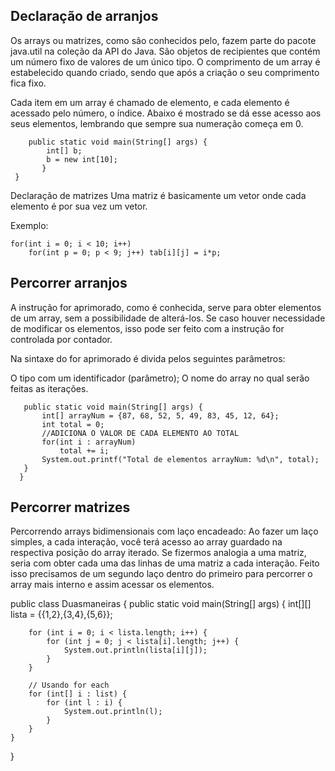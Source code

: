 ## Declaração de arranjos
Os arrays ou matrizes, como são conhecidos pelo, fazem parte do pacote java.util na coleção da API do Java. São objetos de recipientes que contém um número fixo de valores de um único tipo. O comprimento de um array é estabelecido quando criado, sendo que após a criação o seu comprimento fica fixo.

Cada item em um array é chamado de elemento, e cada elemento é acessado pelo número, o índice. Abaixo é mostrado se dá esse acesso aos seus elementos, lembrando que sempre sua numeração começa em 0.

```public class Arraydirectory {
    public static void main(String[] args) {
        int[] b;
        b = new int[10];
       }
 }
 ```
Declaração de matrizes
Uma matriz é basicamente um vetor onde cada elemento é por sua vez um vetor.

Exemplo:

```int[][] tab = new int[10][9];
for(int i = 0; i < 10; i++) 
	for(int p = 0; p < 9; j++) tab[i][j] = i*p;
```

## Percorrer arranjos
A instrução for aprimorado, como é conhecida, serve para obter elementos de um array, sem a possibilidade de alterá-los. Se caso houver necessidade de modificar os elementos, isso pode ser feito com a instrução for controlada por contador.

Na sintaxe do for aprimorado é divida pelos seguintes parâmetros:

O tipo com um identificador (parâmetro);
O nome do array no qual serão feitas as iterações.
```public class Percorrendo_Arrays_For_Aprimorado {
   public static void main(String[] args) {
       int[] arrayNum = {87, 68, 52, 5, 49, 83, 45, 12, 64};
       int total = 0;
       //ADICIONA O VALOR DE CADA ELEMENTO AO TOTAL
       for(int i : arrayNum)
           total += i;
       System.out.printf("Total de elementos arrayNum: %d\n", total);
   }
  }
  ```
 
## Percorrer matrizes
Percorrendo arrays bidimensionais com laço encadeado:
Ao fazer um laço simples, a cada interação, você terá acesso ao array guardado na respectiva posição do array iterado. Se fizermos analogia a uma matriz, seria com obter cada uma das linhas de uma matriz a cada interação. Feito isso precisamos de um segundo laço dentro do primeiro para percorrer o array mais interno e assim acessar os elementos.

public class Duasmaneiras {
    public static void main(String[] args) {
        int[][] lista = {{1,2},{3,4},{5,6}};

      
        for (int i = 0; i < lista.length; i++) {
            for (int j = 0; j < lista[i].length; j++) {
                System.out.println(lista[i][j]);
            }
        }

        // Usando for each
        for (int[] i : list) {
            for (int l : i) {
                System.out.println(l);
            }
        }
    }
}
